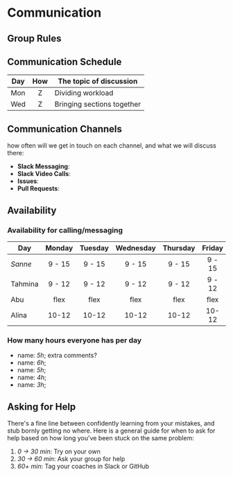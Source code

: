 # Communication

## Group Rules

## <!-- any general rules you'd like to set for your group? -->

## Communication Schedule

| Day | How | The topic of discussion |
| --- | :-: | ----------------------- |
| Mon |  Z  | Dividing workload       |
| Wed |  Z  | Bringing sections together

## Communication Channels

how often will we get in touch on each channel, and what we will discuss there:

- **Slack Messaging**:
- **Slack Video Calls**:
- **Issues**:
- **Pull Requests**:

## Availability

### Availability for calling/messaging

| Day     | Monday | Tuesday | Wednesday | Thursday | Friday | Saturday | Sunday |
| ------- | :----: | :-----: | :-------: | :------: | :----: | :------: | :----: |
| _Sanne_ | 9 - 15 | 9 - 15  |  9 - 15   |  9 - 15  | 9 - 15 |
| Tahmina | 9 - 12 | 9 - 12  |  9 - 12   |  9 - 12  | 9 - 12 |
| Abu     |  flex  |  flex   |   flex    |   flex   |  flex  |
| Alina   | 10-12  |  10-12  |   10-12   |  10-12   | 10-12  |

### How many hours everyone has per day

- name: _5h_; extra comments?
- name: _6h_;
- name: _5h_;
- name: _4h_;
- name: _3h_;

## Asking for Help

There's a fine line between confidently learning from your mistakes, and stub
bornly getting no where. Here is a general guide for when to ask for help based
on how long you've been stuck on the same problem:

1. _0 -> 30 min_: Try on your own
2. _30 -> 60 min_: Ask your group for help
3. _60+ min_: Tag your coaches in Slack or GitHub
